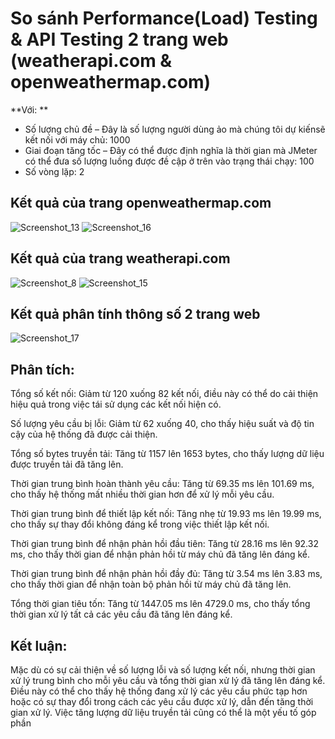 # So sánh Performance(Load) Testing & API Testing 2 trang web (weatherapi.com & openweathermap.com)

**Với: **
- Số lượng chủ đề – Đây là số lượng người dùng ảo mà chúng tôi dự kiến ​​​​sẽ kết nối với máy chủ: 1000
- Giai đoạn tăng tốc – Đây có thể được định nghĩa là thời gian mà JMeter có thể đưa số lượng luồng được đề cập ở trên vào trạng thái chạy: 100
- Số vòng lặp: 2

## Kết quả của trang openweathermap.com
![Screenshot_13](https://github.com/thtrungg/PostmanTest/assets/99778704/5eb1e0a2-2923-4e88-835c-23b0ab505e1d)
![Screenshot_16](https://github.com/thtrungg/PostmanTest/assets/99778704/fca03440-a93e-44c5-a47f-5927dd9bee7c)

## Kết quả của trang weatherapi.com
![Screenshot_8](https://github.com/thtrungg/PostmanTest/assets/99778704/3a6c41fb-18bc-43f5-9c94-dab52120cf59)
![Screenshot_15](https://github.com/thtrungg/PostmanTest/assets/99778704/c9ff55be-9e99-42aa-b20d-4fcd51c28f52)

## Kết quả phân tính thông số 2 trang web
![Screenshot_17](https://github.com/thtrungg/PostmanTest/assets/99778704/5d2b7dd1-3736-4b90-bf0d-1a0819d07f15)

## Phân tích:
Tổng số kết nối: Giảm từ 120 xuống 82 kết nối, điều này có thể do cải thiện hiệu quả trong việc tái sử dụng các kết nối hiện có.

Số lượng yêu cầu bị lỗi: Giảm từ 62 xuống 40, cho thấy hiệu suất và độ tin cậy của hệ thống đã được cải thiện.

Tổng số bytes truyền tải: Tăng từ 1157 lên 1653 bytes, cho thấy lượng dữ liệu được truyền tải đã tăng lên.

Thời gian trung bình hoàn thành yêu cầu: Tăng từ 69.35 ms lên 101.69 ms, cho thấy hệ thống mất nhiều thời gian hơn để xử lý mỗi yêu cầu.

Thời gian trung bình để thiết lập kết nối: Tăng nhẹ từ 19.93 ms lên 19.99 ms, cho thấy sự thay đổi không đáng kể trong việc thiết lập kết nối.

Thời gian trung bình để nhận phản hồi đầu tiên: Tăng từ 28.16 ms lên 92.32 ms, cho thấy thời gian để nhận phản hồi từ máy chủ đã tăng lên đáng kể.

Thời gian trung bình để nhận phản hồi đầy đủ: Tăng từ 3.54 ms lên 3.83 ms, cho thấy thời gian để nhận toàn bộ phản hồi từ máy chủ đã tăng lên.

Tổng thời gian tiêu tốn: Tăng từ 1447.05 ms lên 4729.0 ms, cho thấy tổng thời gian xử lý tất cả các yêu cầu đã tăng lên đáng kể.

## Kết luận:
Mặc dù có sự cải thiện về số lượng lỗi và số lượng kết nối, nhưng thời gian xử lý trung bình cho mỗi yêu cầu và tổng thời gian xử lý đã tăng lên đáng kể. Điều này có thể cho thấy hệ thống đang xử lý các yêu cầu phức tạp hơn hoặc có sự thay đổi trong cách các yêu cầu được xử lý, dẫn đến tăng thời gian xử lý. Việc tăng lượng dữ liệu truyền tải cũng có thể là một yếu tố góp phần
